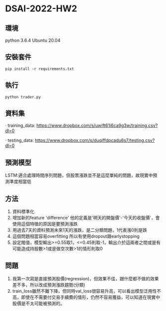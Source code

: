 # DSAI-2022-HW2

## 環境
python 3.6.4
Ubuntu 20.04

## 安裝套件
```
pip install -r requirements.txt
```

## 執行
```
python trader.py
```

## 資料集
·       training_data:
https://www.dropbox.com/s/uwift61i6ca9g3w/training.csv?dl=0

·       testing_data:
https://www.dropbox.com/s/duqiffdpcadu6s7/testing.csv?dl=0

## 預測模型
LSTM:適合處理時間序列問題，但股票漲跌並不是這麼單純的問題，故現實中預測準度相當低

## 方法
1. 資料標準化
2. 增加新的feature 'difference' 他的定義是'明天的開盤價'-'今天的收盤價'，會使用這個特徵的原因是要預測漲跌
3. 用過去7天的資料預測未來1天的漲跌，是二分類問題，1代表漲0則是跌
4. 這個問題相當容易overfitting 所以有使用dropout跟earlystopping
5. 設定閥值，模型輸出>=0.55取1，<=0.45則取-1，輸出介於這兩者之間或是有可能造成持股數>1或是做空次數>1的情形則取0

## 問題
1. 我第一次寫是直接預測股價(regression)，但效果不佳，跟什麼都不做的效果差不多，所以改成預測漲跌趨勢(分類)
2. train_loss雖然不難下降，但同時val_loss很容易升高，可以看出模型泛用性不高，即使在不需要付交易手續費的情形，仍然不容易獲益，可以知道在現實中股價是不太可能被預測的。
